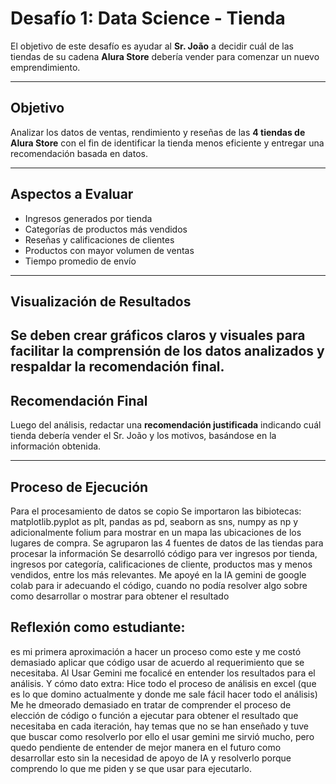 # Desafío 1: Data Science - Tienda

El objetivo de este desafío es ayudar al **Sr. João** a decidir cuál de las tiendas de su cadena **Alura Store** debería vender para comenzar un nuevo emprendimiento.

---

## Objetivo

Analizar los datos de ventas, rendimiento y reseñas de las **4 tiendas de Alura Store** con el fin de identificar la tienda menos eficiente y entregar una recomendación basada en datos.

---

## Aspectos a Evaluar

- Ingresos generados por tienda
- Categorías de productos más vendidos
- Reseñas y calificaciones de clientes  
- Productos con mayor volumen de ventas  
- Tiempo promedio de envío  

---
## Visualización de Resultados
Se deben crear **gráficos claros y visuales** para facilitar la comprensión de los datos analizados y respaldar la recomendación final.
---

## Recomendación Final

Luego del análisis, redactar una **recomendación justificada** indicando cuál tienda debería vender el Sr. João y los motivos, basándose en la información obtenida.

---
## Proceso de Ejecución
Para el procesamiento de datos se copio 
Se importaron las bibiotecas: matplotlib.pyplot as plt, pandas as pd, seaborn as sns,  numpy as np y adicionalmente folium para mostrar en un mapa las ubicaciones de los lugares de compra.
Se agruparon las 4 fuentes de datos de las tiendas para procesar la información
Se desarrolló código para ver ingresos por tienda, ingresos por categoría, calificaciones de cliente, productos mas y menos vendidos, entre los más relevantes.
Me apoyé en la IA gemini de google colab para ir adecuando el código, cuando no podía resolver algo sobre como desarrollar o mostrar para obtener el resultado 

## Reflexión como estudiante:
es mi primera aproximación a hacer un proceso como este y me costó demasiado aplicar que código usar de acuerdo al requerimiento que se necesitaba. Al Usar Gemini me focalicé en entender los resultados para el análisis. Y cómo dato extra: Hice todo el proceso de análisis en excel (que es lo que domino actualmente y donde me sale fácil hacer todo el análisis)
Me he dmeorado demasiado en tratar de comprender el proceso de elección de código o función a ejecutar para obtener el resultado que necesitaba en cada iteración, hay temas que no se han enseñado y tuve que buscar como resolverlo por ello el usar gemini me sirvió mucho, pero quedo pendiente de entender de mejor manera en el futuro como desarrollar esto sin la necesidad de apoyo de IA y resolverlo porque comprendo lo que me piden y se que usar para ejecutarlo.
